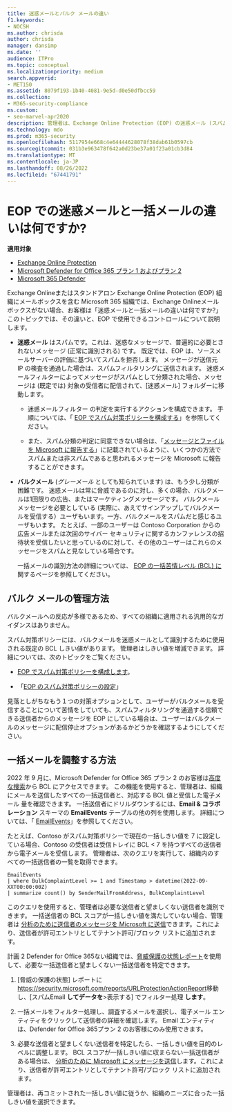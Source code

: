 ```yaml
---
title: 迷惑メールとバルク メールの違い
f1.keywords:
- NOCSH
ms.author: chrisda
author: chrisda
manager: dansimp
ms.date: ''
audience: ITPro
ms.topic: conceptual
ms.localizationpriority: medium
search.appverid:
- MET150
ms.assetid: 8079f193-1b40-4081-9e5d-d0e50dfbcc59
ms.collection:
- M365-security-compliance
ms.custom:
- seo-marvel-apr2020
description: 管理者は、Exchange Online Protection (EOP) の迷惑メール (スパム) と一括メール (灰色のメール) の違いについて学習できます。
ms.technology: mdo
ms.prod: m365-security
ms.openlocfilehash: 5117954e668c4e64444628078f38dab61b0597cb
ms.sourcegitcommit: 031b3e963478f642a0d23be37a01f23a01cb3d84
ms.translationtype: MT
ms.contentlocale: ja-JP
ms.lasthandoff: 08/26/2022
ms.locfileid: "67441791"
---
```

# <a name="whats-the-difference-between-junk-email-and-bulk-email-in-eop"></a>EOP での迷惑メールと一括メールの違いは何ですか?

**適用対象**
- [Exchange Online Protection](exchange-online-protection-overview.md)
- [Microsoft Defender for Office 365 プラン 1 およびプラン 2](defender-for-office-365.md)
- [Microsoft 365 Defender](../defender/microsoft-365-defender.md)

Exchange Onlineまたはスタンドアロン Exchange Online Protection (EOP) 組織にメールボックスを含む Microsoft 365 組織では、Exchange Onlineメールボックスがない場合、お客様は「迷惑メールと一括メールの違いは何ですか?」 このトピックでは、その違いと、EOP で使用できるコントロールについて説明します。

- **迷惑メール** はスパムです。これは、迷惑なメッセージで、普遍的に必要とされないメッセージ (正常に識別される) です。 既定では、EOP は、ソースメールサーバーの評価に基づいてスパムを拒否します。 メッセージが送信元 IP の検査を通過した場合は、スパムフィルタリングに送信されます。 迷惑メールフィルターによってメッセージがスパムとして分類された場合、メッセージは (既定では) 対象の受信者に配信されて、[迷惑メール] フォルダーに移動します。

  - 迷惑メールフィルター の判定を実行するアクションを構成できます。 手順については、「 [EOP でスパム対策ポリシーを構成する](configure-your-spam-filter-policies.md)」を参照してください。

  - また、スパム分類の判定に同意できない場合は、「[メッセージとファイルを Microsoft に報告する](report-junk-email-messages-to-microsoft.md)」に記載されているように、いくつかの方法でスパムまたは非スパムであると思われるメッセージを Microsoft に報告することができます。

- **バルクメール** (_グレーメール_ としても知られています) は、もう少し分類が困難です。 迷惑メールは常に脅威であるのに対し、多くの場合、バルクメールは1回限りの広告、またはマーケティングメッセージです。 バルクメールメッセージを必要としている (実際に、あえてサインアップしてバルクメールを受信する）ユーザもいます。一方、バルクメールをスパムだと感じるユーザもいます。 たとえば、一部のユーザーは Contoso Corporation からの広告メールまたは次回のサイバー セキュリティに関するカンファレンスの招待状を受信したいと思っているのに対して、その他のユーザーはこれらのメッセージをスパムと見なしている場合です。

  一括メールの識別方法の詳細については、 [EOP の一括苦情レベル (BCL) に](bulk-complaint-level-values.md)関するページを参照してください。

## <a name="how-to-manage-bulk-email"></a>バルク メールの管理方法

バルクメールへの反応が多様であるため、すべての組織に適用される汎用的なガイダンスはありません。

スパム対策ポリシーには、バルクメールを迷惑メールとして識別するために使用される既定の BCL しきい値があります。 管理者はしきい値を増減できます。 詳細については、次のトピックをご覧ください。

- [EOP でスパム対策ポリシーを構成します](configure-your-spam-filter-policies.md)。

- 「[EOP のスパム対策ポリシーの設定](recommended-settings-for-eop-and-office365.md#eop-anti-spam-policy-settings)」

見落としがちなもう１つの対策オプションとして、ユーザーがバルクメールを受信することについて苦情をしていても、スパムフィルタリングを通過する信頼できる送信者からのメッセージを EOP にしている場合は、ユーザーはバルクメールのメッセージに配信停止オプションがあるかどうかを確認するようにしてください。

## <a name="how-to-tune-bulk-email"></a>一括メールを調整する方法

2022 年 9 月に、Microsoft Defender for Office 365 プラン 2 のお客様は[高度な捜索](/microsoft-365/security/defender/advanced-hunting-overview)から BCL にアクセスできます。 この機能を使用すると、管理者は、組織にメールを送信したすべての一括送信者と、対応する BCL 値と受信した電子メール 量を確認できます。 一括送信者にドリルダウンするには、**Email & コラボレーション** スキーマの **EmailEvents** テーブルの他の列を使用します。 詳細については、「 [EmailEvents](/microsoft-365/security/defender/advanced-hunting-emailevents-table)」を参照してください。

たとえば、Contoso がスパム対策ポリシーで現在の一括しきい値を 7 に設定している場合、Contoso の受信者は受信トレイに BCL \< 7 を持つすべての送信者から電子メールを受信します。 管理者は、次のクエリを実行して、組織内のすべての一括送信者の一覧を取得できます。

```console
EmailEvents
| where BulkComplaintLevel >= 1 and Timestamp > datetime(2022-09-XXT00:00:00Z)
| summarize count() by SenderMailFromAddress, BulkComplaintLevel
```

このクエリを使用すると、管理者は必要な送信者と望ましくない送信者を識別できます。 一括送信者の BCL スコアが一括しきい値を満たしていない場合、管理者は [分析のために送信者のメッセージを Microsoft に送信](allow-block-email-spoof.md#use-the-microsoft-365-defender-portal-to-create-allow-entries-for-domains-and-email-addresses-in-the-submissions-portal)できます。これにより、送信者が許可エントリとしてテナント許可/ブロック リストに追加されます。

計画 2 Defender for Office 365ない組織では、[脅威保護の状態レポート](view-email-security-reports.md#threat-protection-status-report)を使用して、必要な一括送信者と望ましくない一括送信者を特定できます。

1. [脅威の保護の状態] レポートに<https://security.microsoft.com/reports/URLProtectionActionReport>移動し、[スパムEmail **してデータを**\>表示する] でフィルター処理 **します**。
 
2. 一括メールをフィルター処理し、調査するメールを選択し、電子メール エンティティをクリックして送信者の詳細を確認します。 Email エンティティは、Defender for Office 365プラン 2 のお客様にのみ使用できます。

3. 必要な送信者と望ましくない送信者を特定したら、一括しきい値を目的のレベルに調整します。 BCL スコアが一括しきい値に収まらない一括送信者がある場合は、 [分析のために Microsoft にメッセージを送信](allow-block-email-spoof.md#use-the-microsoft-365-defender-portal-to-create-allow-entries-for-domains-and-email-addresses-in-the-submissions-portal)します。これにより、送信者が許可エントリとしてテナント許可/ブロック リストに追加されます。

管理者は、再コミットされた一括しきい値に従うか、組織のニーズに合った一括しきい値を選択できます。
